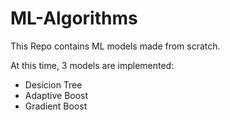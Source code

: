 # ML-Algorithms

This Repo contains ML models made from scratch.

At this time, 3 models are implemented:
- Desicion Tree
- Adaptive Boost
- Gradient Boost
